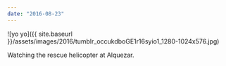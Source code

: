 ```yaml
---
date: "2016-08-23"
---
```


![yo yo]({{ site.baseurl }}/assets/images/2016/tumblr_occukdboGE1r16syio1_1280-1024x576.jpg)

Watching the rescue helicopter at Alquezar.
